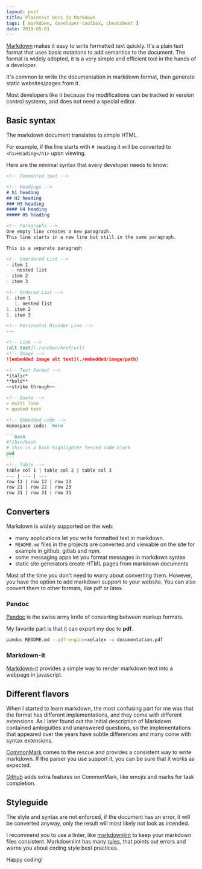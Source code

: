 ```yaml
---
layout: post
title: Plaintext Docs In Markdown
tags: [ markdown, developer-toolbox, cheatsheet ]
date: 2019-05-01
---
```


[Markdown](https://www.markdownguide.org/) makes it easy to write formatted text quickly.
It's a plain text format that uses basic notations to add semantics to the document.
The format is widely adopted, it is a very simple and efficient tool in the hands of a developer.

It's common to write the documentation in markdown format, then generate static websites/pages from it.

Most developers like it because the modifications can be tracked in version control systems, and does not need a special editor.

## Basic syntax

The markdown document translates to simple HTML.

For example, if the line starts with `# Heading` it will be converted to `<h1>Heading</h1>` upon viewing.

Here are the minimal syntax that every developer needs to know:

````markdown
<!-- Commented text -->

<!-- Headings -->
# h1 heading
## H2 heading
### H3 heading
#### H4 heading
##### H5 heading

<!-- Paragraphs -->
One empty line creates a new paragraph.
This line starts in a new line but still in the same paragraph.

This is a separate paragraph

<!-- Unordered List -->
- item 1
  - nested list
- item 2
- item 3

<!-- Ordered List -->
1. item 1
   1. nested list
1. item 2
1. item 3

<!-- Horizontal Divider Line -->
---

<!-- Link -->
[alt text](./anchor/href/url)
<!-- Image -->
![embedded image alt text](./embedded/image/path)

<!-- Text Format -->
*italic*
**bold**
~~strike through~~

<!-- Quote -->
> multi line
> quoted text

<!-- Embedded code -->
monospace code: `here`

```bash
#!/bin/bash
# this is a bash highlighter fenced code block
pwd
```
<!-- Table -->
table col 1 | table col 2 | table col 3
--- | --- | ---
row 11 | row 12 | row 13
row 21 | row 22 | row 23
row 31 | row 31 | row 33
````

## Converters

Markdown is widely supported on the web:

- many applications let you write formatted text in markdown.
- `README.md` files in the projects are converted and viewable on the site for example in github, gitlab and npm.
- some messaging apps let you format messages in markdown syntax
- static site generators create HTML pages from markdown documents

Most of the time you don't need to worry about converting them. However, you have the option to add markdown support to your website. You can also convert them to other formats, like pdf or latex.

### Pandoc

[Pandoc](https://pandoc.org/) is the swiss army knife of converting between markup formats.

My favorite part is that it can export my doc to **pdf**.

```bash
pandoc README.md --pdf-engine=xelatex -o documentation.pdf
```

### Markdown-it

[Markdown-it](https://github.com/markdown-it/markdown-it) provides a simple way to render markdown text into a webpage in javascript.

## Different flavors

When I started to learn markdown, the most confusing part for me was that the format has different implementations, and they come with different extensions. As I later found out the initial description of Markdown contained ambiguities and unanswered questions, so the implementations that appeared over the years have subtle differences and many come with syntax extensions.

[CommonMark](https://commonmark.org/) comes to the rescue and provides a consistent way to write markdown. If the parser you use support it, you can be sure that it works as expected.

[Github](https://guides.github.com/features/mastering-markdown/#GitHub-flavored-markdown) adds extra features on CommonMark, like emojis and marks for task completion.

## Styleguide

The style and syntax are not enforced, if the document has an error, it will be converted anyway, only the result will most likely not look as intended.

I recommend you to use a linter, like [markdownlint](https://github.com/DavidAnson/markdownlint) to keep your markdown files consistent.
Markdownlint has many [rules](https://github.com/DavidAnson/markdownlint/blob/main/doc/Rules.md), that points out errors and warns you about coding style best practices.

Happy coding!
